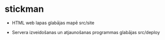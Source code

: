 # stickman

- HTML web lapas glabājas mapē src/site

- Servera izveidošanas un atjaunošanas programmas glabājas src/deploy
